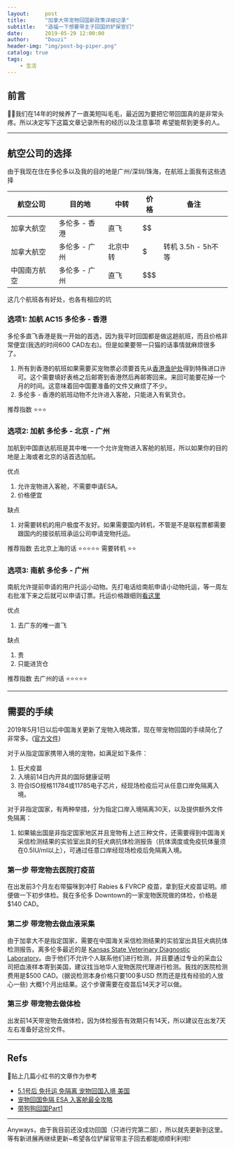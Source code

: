 ```yaml
---
layout:     post
title:      "加拿大带宠物回国新政策详细记录"
subtitle:   "造福一下想要带主子回国的铲屎官们"
date:       2019-05-29 12:00:00
author:     "Douzi"
header-img: "img/post-bg-piper.png"
catalog: true
tags:
    - 生活
---
```


## 前言

我们在14年的时候养了一直美短叫毛毛，最近因为要把它带回国真的是非常头疼。所以决定写下这篇文章记录所有的经历以及注意事项 希望能帮到更多的人。

---

## 航空公司的选择

由于我现在住在多伦多以及我的目的地是广州/深圳/珠海，在航班上面我有这些选择

| 航空公司     | 目的地        | 中转     | 价格 | 备注 |
|--------------|---------------|----------|------|------|
| 加拿大航空   | 多伦多 - 香港 | 直飞     | $$    |      |
| 加拿大航空   | 多伦多 - 广州 | 北京中转 | $    |转机 3.5h - 5h不等|
| 中国南方航空 | 多伦多 - 广州 | 直飞    | $$$   |      |

这几个航班各有好处，也各有相应的坑

### 选项1: 加航 AC15 多伦多 - 香港

多伦多直飞香港是我一开始的首选，因为我平时回国都是做这趟航班，而且价格非常便宜(我选的时间600 CAD左右)。但是如果要带一只猫的话事情就麻烦很多了。

1. 所有到香港的航班如果需要买宠物票必须要首先从[香港渔护处](https://www.afcd.gov.hk/tc_chi/index.html)得到特殊进口许可。这个需要填好表格之后邮寄到香港然后再邮寄回来。来回可能要花掉一个月的时间。这意味着回中国要准备的文件又麻烦了不少。
2. 多伦多 - 香港的航班动物不允许进入客舱，只能进入有氧货仓。

推荐指数 ⭐⭐⭐

### 选项2: 加航 多伦多 - 北京 - 广州

加航到中国直达航班是其中唯一一个允许宠物进入客舱的航班，所以如果你的目的地是上海或者北京的话首选加航。

优点

1. 允许宠物进入客舱，不需要申请ESA。
2. 价格便宜

缺点

1. 对需要转机的用户极度不友好。如果需要国内转机，不管是不是联程票都需要跟国内的接驳航班承运公司申请宠物托运。

推荐指数 去北京上海的话 ⭐⭐⭐⭐⭐ 需要转机 ⭐⭐

### 选项3: 南航 多伦多 - 广州

南航允许提前申请的用户托运小动物。先打电话给南航申请小动物托运，等一周左右批准下来之后就可以申请订票。托运价格跟细则[看这里](https://www.csair.com/cn/tourguide/luggage_service/checked_luggage/live_animals/)

优点

1. 去广东的唯一直飞

缺点

1. 贵
2. 只能进货仓

推荐指数 去广州的话 ⭐⭐⭐⭐⭐

---

## 需要的手续

2019年5月1日以后中国海关更新了宠物入境政策，现在带宠物回国的手续简化了非常多。([官方文件](http://www.customs.gov.cn/customs/302249/302266/302269/2168059/index.html)) 

对于从指定国家携带入境的宠物，如满足如下条件：

1. 狂犬疫苗
2. 入境前14日内开具的国际健康证明
3. 符合ISO规格11784或11785电子芯片，经现场检疫后可从任意口岸免隔离入境。

对于非指定国家，有两种举措，分为指定口岸入境隔离30天，以及提供额外文件免隔离：

1. 如果输出国是非指定国家地区并且宠物有上述三种文件，还需要得到中国海关采信检测结果的实验室出具的狂犬病抗体检测报告（抗体滴度或免疫抗体量须在0.5IU/ml以上），可通过任意口岸经现场检疫后免隔离入境。

### 第一步 带宠物去医院打疫苗

在出发前3个月左右带猫咪到冲打 Rabies & FVRCP 疫苗，拿到狂犬疫苗证明。顺便做一下初步体检。我在多伦多 Downtown的一家宠物医院做的体检，价格是$140 CAD。

### 第二步 带宠物去做血液采集

由于加拿大不是指定国家，需要在中国海关采信检测结果的实验室出具狂犬病抗体检测报告。离多伦多最近的是 [Kansas State Veterinary Diagnostic Laboratory](http://www.ksvdl.org/rabies-laboratory/favn-test/)。由于他们不允许个人联系他们进行检测，并且要通过专业的采血公司把血液样本寄到美国，建议找当地华人宠物医院代理进行检测。我找的医院检测费用是$500 CAD。(据说检测本身价格只要100多USD 然而还是找有经验的人放心一些) 大概1个月出结果。这个步骤需要在疫苗后14天才可以做。

### 第三步 带宠物去做体检

出发前14天带宠物去做体检，因为体检报告有效期只有14天，所以建议在出发7天左右准备好这份文件。

---

## Refs

贴上几篇小红书的文章作为参考

* [5.1号后 免托运 免隔离 宠物回国入境 美国](https://www.xiaohongshu.com/discovery/item/5cb81604000000000e01b62b)
* [宠物回国免隔 ESA 入客舱最全攻略](https://www.xiaohongshu.com/discovery/item/5b38970b07ef1c5628696d02)
* [带狗狗回国Part1](https://www.xiaohongshu.com/discovery/item/5bda7344672e143bd8c62242)

---

Anyways，由于我目前还没成功回国（只进行完第二部），所以就先更新到这里。等有新进展再继续更新~希望各位铲屎官带主子回去都能顺顺利利啦!
